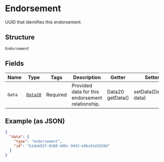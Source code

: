 
# Endorsement

UUID that identifies this endorsement.

## Structure

`Endorsement`

## Fields

| Name | Type | Tags | Description | Getter | Setter |
|  --- | --- | --- | --- | --- | --- |
| `Data` | [`Data20`](../../doc/models/data-20.md) | Required | Provided data for this endorsement relationship. | Data20 getData() | setData(Data20 data) |

## Example (as JSON)

```json
{
  "data": {
    "type": "endorsement",
    "id": "b1deb55f-8108-400c-9443-e8bc61d1928d"
  }
}
```

